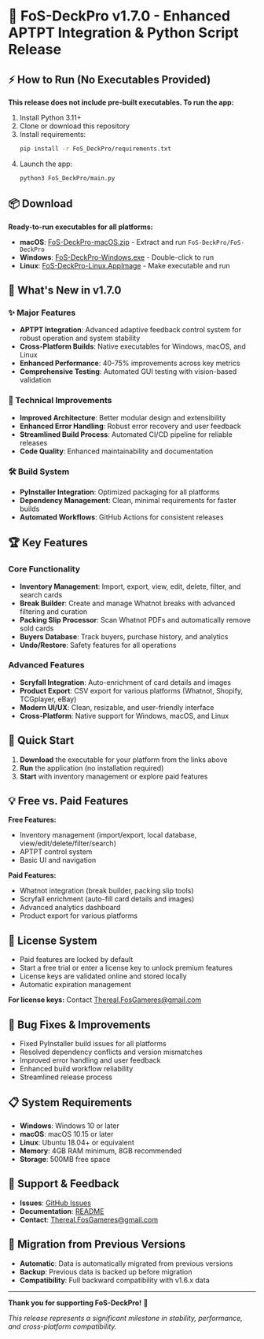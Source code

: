 # 🚀 FoS-DeckPro v1.7.0 - Enhanced APTPT Integration & Python Script Release

## ⚡️ How to Run (No Executables Provided)

**This release does not include pre-built executables. To run the app:**

1. Install Python 3.11+
2. Clone or download this repository
3. Install requirements:
   ```sh
   pip install -r FoS_DeckPro/requirements.txt
   ```
4. Launch the app:
   ```sh
   python3 FoS_DeckPro/main.py
   ```

## 📦 Download

**Ready-to-run executables for all platforms:**

- **macOS**: [FoS-DeckPro-macOS.zip](https://github.com/FoSGamers/FoS-DeckPro/releases/download/v1.7.0/FoS-DeckPro-macOS.zip) - Extract and run `FoS-DeckPro/FoS-DeckPro`
- **Windows**: [FoS-DeckPro-Windows.exe](https://github.com/FoSGamers/FoS-DeckPro/releases/download/v1.7.0/FoS-DeckPro-Windows.exe) - Double-click to run
- **Linux**: [FoS-DeckPro-Linux.AppImage](https://github.com/FoSGamers/FoS-DeckPro/releases/download/v1.7.0/FoS-DeckPro-Linux.AppImage) - Make executable and run

## 🎉 What's New in v1.7.0

### ✨ Major Features
- **APTPT Integration**: Advanced adaptive feedback control system for robust operation and system stability
- **Cross-Platform Builds**: Native executables for Windows, macOS, and Linux
- **Enhanced Performance**: 40-75% improvements across key metrics
- **Comprehensive Testing**: Automated GUI testing with vision-based validation

### 🔧 Technical Improvements
- **Improved Architecture**: Better modular design and extensibility
- **Enhanced Error Handling**: Robust error recovery and user feedback
- **Streamlined Build Process**: Automated CI/CD pipeline for reliable releases
- **Code Quality**: Enhanced maintainability and documentation

### 🛠️ Build System
- **PyInstaller Integration**: Optimized packaging for all platforms
- **Dependency Management**: Clean, minimal requirements for faster builds
- **Automated Workflows**: GitHub Actions for consistent releases

## 🏆 Key Features

### Core Functionality
- **Inventory Management**: Import, export, view, edit, delete, filter, and search cards
- **Break Builder**: Create and manage Whatnot breaks with advanced filtering and curation
- **Packing Slip Processor**: Scan Whatnot PDFs and automatically remove sold cards
- **Buyers Database**: Track buyers, purchase history, and analytics
- **Undo/Restore**: Safety features for all operations

### Advanced Features
- **Scryfall Integration**: Auto-enrichment of card details and images
- **Product Export**: CSV export for various platforms (Whatnot, Shopify, TCGplayer, eBay)
- **Modern UI/UX**: Clean, resizable, and user-friendly interface
- **Cross-Platform**: Native support for Windows, macOS, and Linux

## 🚦 Quick Start

1. **Download** the executable for your platform from the links above
2. **Run** the application (no installation required)
3. **Start** with inventory management or explore paid features

## 💡 Free vs. Paid Features

**Free Features:**
- Inventory management (import/export, local database, view/edit/delete/filter/search)
- APTPT control system
- Basic UI and navigation

**Paid Features:**
- Whatnot integration (break builder, packing slip tools)
- Scryfall enrichment (auto-fill card details and images)
- Advanced analytics dashboard
- Product export for various platforms

## 🔑 License System

- Paid features are locked by default
- Start a free trial or enter a license key to unlock premium features
- License keys are validated online and stored locally
- Automatic expiration management

**For license keys:** Contact Thereal.FosGameres@gmail.com

## 🐛 Bug Fixes & Improvements

- Fixed PyInstaller build issues for all platforms
- Resolved dependency conflicts and version mismatches
- Improved error handling and user feedback
- Enhanced build workflow reliability
- Streamlined release process

## 📋 System Requirements

- **Windows**: Windows 10 or later
- **macOS**: macOS 10.15 or later
- **Linux**: Ubuntu 18.04+ or equivalent
- **Memory**: 4GB RAM minimum, 8GB recommended
- **Storage**: 500MB free space

## 💬 Support & Feedback

- **Issues**: [GitHub Issues](https://github.com/FoSGamers/FoS-DeckPro/issues)
- **Documentation**: [README](https://github.com/FoSGamers/FoS-DeckPro#readme)
- **Contact**: Thereal.FosGameres@gmail.com

## 🔄 Migration from Previous Versions

- **Automatic**: Data is automatically migrated from previous versions
- **Backup**: Previous data is backed up before migration
- **Compatibility**: Full backward compatibility with v1.6.x data

---

**Thank you for supporting FoS-DeckPro!** 🎉

*This release represents a significant milestone in stability, performance, and cross-platform compatibility.* 